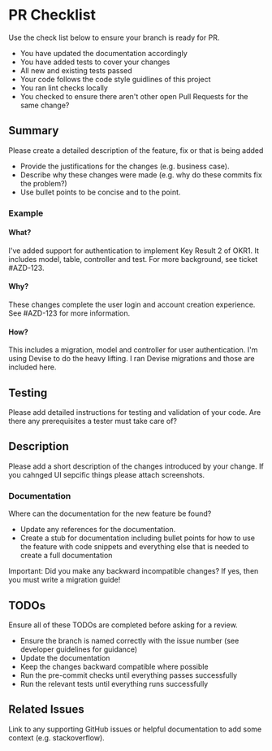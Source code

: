 # PR Checklist

Use the check list below to ensure your branch is ready for PR.

- You have updated the documentation accordingly
- You have added tests to cover your changes
- All new and existing tests passed
- Your code follows the code style guidlines of this project
- You ran lint checks locally
- You checked to ensure there aren't other open Pull Requests for the same change?

## Summary

Please create a detailed description of the feature, fix or that is being added

- Provide the justifications for the changes (e.g. business case).
- Describe why these changes were made (e.g. why do these commits fix the problem?)
- Use bullet points to be concise and to the point.

### Example

#### What?

I've added support for authentication to implement Key Result 2 of OKR1. It includes
model, table, controller and test. For more background, see ticket #AZD-123.

#### Why?

These changes complete the user login and account creation experience.
See #AZD-123 for more information.

#### How?

This includes a migration, model and controller for user authentication. I'm using Devise to do the heavy lifting. I ran Devise migrations and those are included here.

## Testing

Please add detailed instructions for testing and validation of your code. Are there any prerequisites a tester must take care of?

## Description

Please add a short description of the changes introduced by your change. If you cahnged UI sepcific things please attach screenshots.

### Documentation

Where can the documentation for the new feature be found?

- Update any references for the documentation.
- Create a stub for documentation including bullet points for how to use the feature with code snippets and everything else that is needed to create a full documentation

Important: Did you make any backward incompatible changes? If yes, then you must write a migration guide!

## TODOs

Ensure all of these TODOs are completed before asking for a review.

- Ensure the branch is named correctly with the issue number (see developer guidelines for guidance)
- Update the documentation
- Keep the changes backward compatible where possible
- Run the pre-commit checks until everything passes successfully
- Run the relevant tests until everything runs successfully

## Related Issues

Link to any supporting GitHub issues or helpful documentation to add some context (e.g. stackoverflow).
